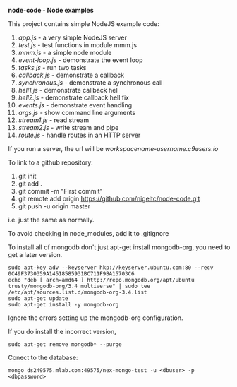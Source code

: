 **node-code - Node examples**

This project contains simple NodeJS example code:

1. *app.js* - a very simple NodeJS server
2. *test.js* - test functions in module mmm.js
3. *mmm.js* - a simple node module
4. *event-loop.js* - demonstrate the event loop
5. *tasks.js* - run two tasks
6. *callback.js* - demonstrate a callback
7. *synchronous.js* - demonstrate a synchronous call
8. *hell1.js* - demonstrate callback hell
9. *hell2.js* - demonstrate callback hell fix
10. *events.js* - demonstrate event handling
11. *args.js* - show command line arguments
12. *stream1.js* - read stream
13. *stream2.js* - write stream and pipe
14. *route.js* - handle routes in an HTTP server 

If you run a server, the url will be *workspacename-username.c9users.io*

To link to a github repository:

1. git init
2. git add .
3. git commit -m "First commit"
4. git remote add origin https://github.com/nigeltc/node-code.git
5. git push -u origin master

i.e. just the same as normally.

To avoid checking in node_modules, add it to .gitignore

To install all of mongodb don't just apt-get install mongodb-org, you need to get a later version.

    sudo apt-key adv --keyserver hkp://keyserver.ubuntu.com:80 --recv 0C49F3730359A14518585931BC711F9BA15703C6
    echo "deb [ arch=amd64 ] http://repo.mongodb.org/apt/ubuntu trusty/mongodb-org/3.4 multiverse" | sudo tee /etc/apt/sources.list.d/mongodb-org-3.4.list
    sudo apt-get update
    sudo apt-get install -y mongodb-org

Ignore the errors setting up the mongodb-org configuration.

If you do install the incorrect version, 

    sudo apt-get remove mongodb* --purge

Conect to the database:

    mongo ds249575.mlab.com:49575/nex-mongo-test -u <dbuser> -p <dbpassword>

